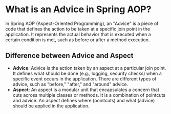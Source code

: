 # What is an Advice in Spring AOP?
In Spring AOP (Aspect-Oriented Programming), an "Advice" is a piece of code that defines the action to be taken at a specific join point in the application. It represents the actual behavior that is executed when a certain condition is met, such as before or after a method execution.


## Difference between Advice and Aspect
- **Advice**: Advice is the action taken by an aspect at a particular join point. It defines what should be done (e.g., logging, security checks) when a specific event occurs in the application. There are different types of advice, such as "before," "after," and "around" advice.
- **Aspect**: An aspect is a modular unit that encapsulates a concern that cuts across multiple classes or methods. It is a combination of pointcuts and advice. An aspect defines where (pointcuts) and what (advice) should be applied in the application.
